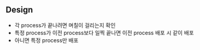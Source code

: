 ## Design

- 각 process가 끝나려면 며칠이 걸리는지 확인
- 특정 process가 이전 process보다 일찍 끝나면 이전 process 배포 시 같이 배포
- 아니면 특정 process만 배포
